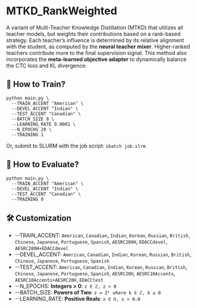 # MTKD_RankWeighted
 A variant of Multi-Teacher Knowledge Distillation (MTKD) that utilizes all teacher models, but weights their contributions based on a rank-based strategy. Each teacher’s influence is determined by its relative alignment with the student, as computed by the **neural teacher mixer**. Higher-ranked teachers contribute more to the final supervision signal. This method also incorporates the **meta-learned objective adapter** to dynamically balance the CTC loss and KL divergence.

 ## 🚀 How to Train?
```
python main.py \
  --TRAIN_ACCENT "American" \
  --DEVEL_ACCENT "Indian" \
  --TEST_ACCENT "Canadian" \
  --BATCH_SIZE 8 \
  --LEARNING_RATE 0.0001 \
  --N_EPOCHS 20 \
  --TRAINING 1
```
Or, submit to SLURM with the job script: `sbatch job.slrm`


## 🧪 How to Evaluate?
```
python main.py \
  --TRAIN_ACCENT "American" \
  --DEVEL_ACCENT "Indian" \
  --TEST_ACCENT "Canadian" \
  --TRAINING 0
```


## 🛠️ Customization
- --TRAIN_ACCENT: `American`, `Canadian`, `Indian`, `Korean`, `Russian`, `British`, `Chinese`, `Japanese`, `Portuguese`, `Spanish`, `AESRC200H`, `EDACCdevel`, `AESRC200H+EDACCdevel`
- --DEVEL_ACCENT: `American`, `Canadian`, `Indian`, `Korean`, `Russian`, `British`, `Chinese`, `Japanese`, `Portuguese`, `Spanish`
- --TEST_ACCENT: `American`, `Canadian`, `Indian`, `Korean`, `Russian`, `British`, `Chinese`, `Japanese`, `Portuguese`, `Spanish`, `AESRC20H`, `AESRC10Accents`, `AESRC10Accents+AESRC20H`, `EDACCtest`
- --N_EPOCHS: **Integers > 0**: `z ∈ ℤ, z > 0`
- --BATCH_SIZE: **Powers of Two**: `z = 2ᵏ where k ∈ ℤ, k ≥ 0`
- --LEARNING_RATE: **Positive Reals**: `x ∈ ℝ, x > 0.0`


